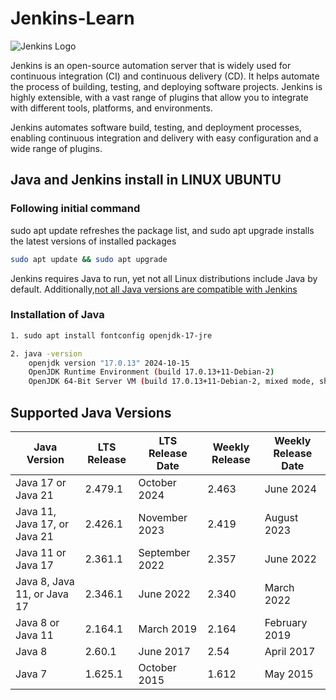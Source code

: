 
# Jenkins-Learn

![Jenkins Logo](https://i0.wp.com/cyclelabs.io/wp-content/uploads/2022/08/Jenkins-1.png?resize=860%2C506&ssl=1)

Jenkins is an open-source automation server that is widely used for continuous integration (CI) and continuous delivery (CD). It helps automate the process of building, testing, and deploying software projects. Jenkins is highly extensible, with a vast range of plugins that allow you to integrate with different tools, platforms, and environments.

Jenkins automates software build, testing, and deployment processes, enabling continuous integration and delivery with easy configuration and a wide range of plugins.

## Java and Jenkins install in LINUX UBUNTU

### Following initial command
sudo apt update refreshes the package list, and sudo apt upgrade installs the latest versions of installed packages

``` bash
sudo apt update && sudo apt upgrade
```

Jenkins requires Java to run, yet not all Linux distributions include Java by default. Additionally,[not all Java versions are compatible with Jenkins](#supported-java-versions)

### Installation of Java

```bash
1. sudo apt install fontconfig openjdk-17-jre

2. java -version
    openjdk version "17.0.13" 2024-10-15
    OpenJDK Runtime Environment (build 17.0.13+11-Debian-2)
    OpenJDK 64-Bit Server VM (build 17.0.13+11-Debian-2, mixed mode, sharing)
```

## Supported Java Versions

| **Java Version**         | **LTS Release**       | **LTS Release Date**   | **Weekly Release**     | **Weekly Release Date** |
|--------------------------|-----------------------|------------------------|------------------------|-------------------------|
| Java 17 or Java 21       | 2.479.1               | October 2024           | 2.463                  | June 2024              |
| Java 11, Java 17, or Java 21 | 2.426.1               | November 2023          | 2.419                  | August 2023            |
| Java 11 or Java 17       | 2.361.1               | September 2022         | 2.357                  | June 2022              |
| Java 8, Java 11, or Java 17 | 2.346.1               | June 2022              | 2.340                  | March 2022             |
| Java 8 or Java 11        | 2.164.1               | March 2019             | 2.164                  | February 2019          |
| Java 8                   | 2.60.1                | June 2017              | 2.54                   | April 2017             |
| Java 7                   | 1.625.1               | October 2015           | 1.612                  | May 2015               |


